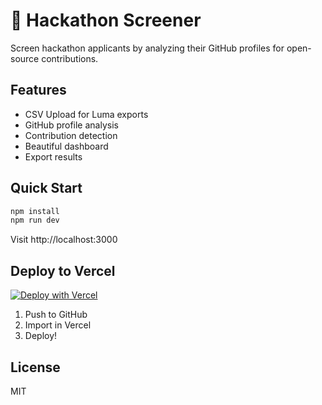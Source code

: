 # 🚀 Hackathon Screener

Screen hackathon applicants by analyzing their GitHub profiles for open-source contributions.

## Features

- CSV Upload for Luma exports
- GitHub profile analysis
- Contribution detection
- Beautiful dashboard
- Export results

## Quick Start

```bash
npm install
npm run dev
```

Visit http://localhost:3000

## Deploy to Vercel

[![Deploy with Vercel](https://vercel.com/button)](https://vercel.com/new)

1. Push to GitHub
2. Import in Vercel
3. Deploy!

## License

MIT
